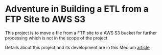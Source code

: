 # Adventure in Building a ETL from a FTP Site to AWS S3

This project is to move a file from a FTP site to a AWS S3 bucket for further processing which is not in the scope of the project.

Details about this project and its development are in this Medium [article](https://medium.com/@sam.ware/3f3fe0e7c949).